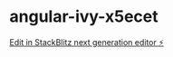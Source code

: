 # angular-ivy-x5ecet

[Edit in StackBlitz next generation editor ⚡️](https://stackblitz.com/~/github.com/surgutov55/angular-ivy-x5ecet)